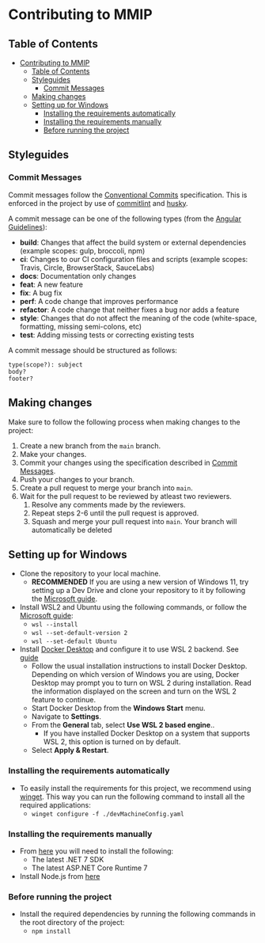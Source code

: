 <!-- omit in toc -->

# Contributing to MMIP

<!-- omit in toc -->

## Table of Contents

- [Contributing to MMIP](#contributing-to-mmip)
  - [Table of Contents](#table-of-contents)
  - [Styleguides](#styleguides)
    - [Commit Messages](#commit-messages)
  - [Making changes](#making-changes)
  - [Setting up for Windows](#setting-up-for-windows)
    - [Installing the requirements automatically](#installing-the-requirements-automatically)
    - [Installing the requirements manually](#installing-the-requirements-manually)
    - [Before running the project](#before-running-the-project)

## Styleguides

### Commit Messages

Commit messages follow the [Conventional Commits](https://www.conventionalcommits.org/en/v1.0.0/) specification. This is enforced in the project by use of [commitlint](https://commitlint.js.org/#/) and [husky](https://typicode.github.io/husky/).

A commit message can be one of the following types (from the [Angular Guidelines](https://github.com/angular/angular/blob/22b96b9/CONTRIBUTING.md#type)):

- **build**: Changes that affect the build system or external dependencies (example scopes: gulp, broccoli, npm)
- **ci**: Changes to our CI configuration files and scripts (example scopes: Travis, Circle, BrowserStack, SauceLabs)
- **docs**: Documentation only changes
- **feat**: A new feature
- **fix**: A bug fix
- **perf**: A code change that improves performance
- **refactor**: A code change that neither fixes a bug nor adds a feature
- **style**: Changes that do not affect the meaning of the code (white-space, formatting, missing semi-colons, etc)
- **test**: Adding missing tests or correcting existing tests

A commit message should be structured as follows:

```
type(scope?): subject
body?
footer?
```

## Making changes

Make sure to follow the following process when making changes to the project:

1. Create a new branch from the `main` branch.
2. Make your changes.
3. Commit your changes using the specification described in [Commit Messages](#commit-messages).
4. Push your changes to your branch.
5. Create a pull request to merge your branch into `main`.
6. Wait for the pull request to be reviewed by atleast two reviewers.
   1. Resolve any comments made by the reviewers.
   2. Repeat steps 2-6 until the pull request is approved.
   3. Squash and merge your pull request into `main`. Your branch will automatically be deleted

## Setting up for Windows

- Clone the repository to your local machine.
  - **RECOMMENDED** If you are using a new version of Windows 11, try setting up a Dev Drive and clone your repository to it by following the [Microsoft guide](https://learn.microsoft.com/en-us/windows/dev-drive/).
- Install WSL2 and Ubuntu using the following commands, or follow the [Microsoft guide](https://learn.microsoft.com/en-us/windows/wsl/install):
  - `wsl --install`
  - `wsl --set-default-version 2`
  - `wsl --set-default Ubuntu`
- Install [Docker Desktop](https://www.docker.com/products/docker-desktop) and configure it to use WSL 2 backend. See [guide](https://docs.docker.com/desktop/wsl/)
  - Follow the usual installation instructions to install Docker Desktop. Depending on which version of Windows you are using, Docker Desktop may prompt you to turn on WSL 2 during installation. Read the information displayed on the screen and turn on the WSL 2 feature to continue.
  - Start Docker Desktop from the **Windows Start** menu.
  - Navigate to **Settings**.
  - From the **General** tab, select **Use WSL 2 based engine**..
    - If you have installed Docker Desktop on a system that supports WSL 2, this option is turned on by default.
  - Select **Apply & Restart**.

### Installing the requirements automatically

- To easily install the requirements for this project, we recommend using [winget](https://docs.microsoft.com/en-us/windows/package-manager/winget/). This way you can run the following command to install all the required applications:
  - `winget configure -f ./devMachineConfig.yaml`

### Installing the requirements manually

- From [here](https://dotnet.microsoft.com/download/dotnet/7.0) you will need to install the following:
  - The latest .NET 7 SDK
  - The latest ASP.NET Core Runtime 7
- Install Node.js from [here](https://nodejs.org/en/download/)

### Before running the project

- Install the required dependencies by running the following commands in the root directory of the project:
  - `npm install`
